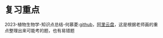 # 复习重点

2023-植物生物学-知识点总结-何慕菱:[github](https://github.com/HeMuling/SCU-Biology-Guide/blob/main/大一下/植物生物学/复习重点/2023-植物生物学-知识点总结-何慕菱.pdf)，[阿里云盘](https://www.aliyundrive.com/s/s7W8Hzr8EFu)，这是根据老师画的重点整理出来可能考的题，也有易错题

